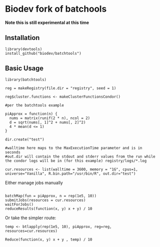 # Biodev fork of batchools

**Note this is still experimental at this time**

## Installation

```
library(devtools)
install_github("biodev/batchtools")

```

## Basic Usage

```
library(batchtools)

reg = makeRegistry(file.dir = "registry", seed = 1)

reg$cluster.functions <- makeClusterFunctionsCondor()

#per the batchtools example

piApprox = function(n) {
  nums = matrix(runif(2 * n), ncol = 2)
  d = sqrt(nums[, 1]^2 + nums[, 2]^2)
  4 * mean(d <= 1)
}

dir.create("test")

#walltime here maps to the MaxExecutionTime parameter and is in seconds
#out.dir will contain the stdout and stderr values from the run while the condor logs will be in (for this example) registry/logs/*.log

cur.resources <- list(walltime = 3600, memory = "1G", cpus=1, universe="Vanilla", R.bin.path="/usr/bin/R", out.dir="test")

```
Either manage jobs manually
```

batchMap(fun = piApprox, n = rep(1e5, 10))
submitJobs(resources = cur.resources)
waitForJobs()
reduceResults(function(x, y) x + y) / 10

```
Or take the simpler route:

```
temp <- btlapply(rep(1e5, 10), piApprox, reg=reg, resources=cur.resources)

Reduce(function(x, y) x + y , temp) / 10

```



